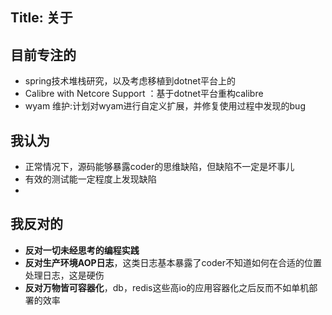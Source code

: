 Title: 关于
---

## 目前专注的 

- spring技术堆栈研究，以及考虑移植到dotnet平台上的
- Calibre with Netcore Support ：基于dotnet平台重构calibre
- wyam 维护:计划对wyam进行自定义扩展，并修复使用过程中发现的bug

## 我认为

- 正常情况下，源码能够暴露coder的思维缺陷，但缺陷不一定是坏事儿
- 有效的测试能一定程度上发现缺陷
- 

## 我反对的 

- **反对一切未经思考的编程实践**
- **反对生产环境AOP日志**，这类日志基本暴露了coder不知道如何在合适的位置处理日志，这是硬伤
- **反对万物皆可容器化**，db，redis这些高io的应用容器化之后反而不如单机部署的效率 